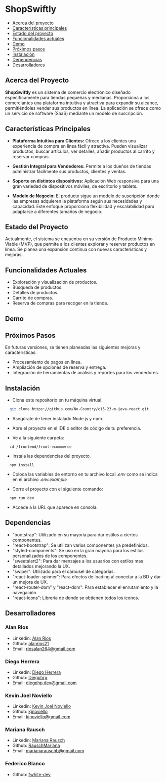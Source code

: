 # ShopSwiftly

- [Acerca del proyecto](#acerca-del-proyecto)
- [Características principales](#características-principales)
- [Estado del proyecto](#estado-del-proyecto)
- [Funcionalidades actuales](#funcionalidades-actuales)
- [Demo](#demo)
- [Próximos pasos](#próximos-pasos)
- [Instalación](#instalación)
- [Dependencias](#dependencias)
- [Desarrolladores](#desarrolladores)

## Acerca del Proyecto

**ShopSwiftly** es un sistema de comercio electrónico diseñado específicamente para tiendas pequeñas y medianas. Proporciona a los comerciantes una plataforma intuitiva y atractiva para expandir su alcance, permitiéndoles vender sus productos en línea. La aplicación se ofrece como un servicio de software (SaaS) mediante un modelo de suscripción.

## Características Principales

- **Plataforma Intuitiva para Clientes:**
  Ofrece a los clientes una experiencia de compra en línea fácil y atractiva. Pueden visualizar productos, buscar artículos, ver detalles, añadir productos al carrito y reservar compras.

- **Gestión Integral para Vendedores:** Permite a los dueños de tiendas administrar fácilmente sus productos, clientes y ventas.

- **Soporte en distintos dispositivos:**
  Aplicación Web responsiva para una gran variedad de dispositivos móviles, de escritorio y tablets.

- **Modelo de Negocio:** El producto sigue un modelo de suscripción donde las empresas adquieren la plataforma según sus necesidades y capacidad. Este enfoque proporciona flexibilidad y escalabilidad para adaptarse a diferentes tamaños de negocio.

## Estado del Proyecto

Actualmente, el sistema se encuentra en su versión de Producto Mínimo Viable (MVP), que permite a los clientes explorar y reservar productos en línea. Se planea una expansión continua con nuevas características y mejoras.

## Funcionalidades Actuales

- Exploración y visualización de productos.
- Búsqueda de productos.
- Detalles de productos.
- Carrito de compras.
- Reserva de compras para recoger en la tienda.

## Demo

## Próximos Pasos

En futuras versiones, se tienen planeadas las siguientes mejoras y características:

- Procesamiento de pagos en línea.
- Ampliación de opciones de reserva y entrega.
- Integración de herramientas de análisis y reportes para los vendedores.

## Instalación

- Clona este repositorio en tu máquina virtual.

```bash
  git clone https://github.com/No-Country/c15-23-m-java-react.git
```

- Asegúrate de tener instalado Node.js y npm.
- Abre el proyecto en el IDE o editor de código de tu preferencia.

- Ve a la siguiente carpeta:

```
  cd /frontend/front-ecommerce
```

- Instala las dependencias del proyecto.

```
  npm install
```

- Coloca las variables de entorno en tu archivo local _.env_ como se indica en el archivo _.env.example_

- Corre el proyecto con el siguiente comando:

```
  npm run dev
```

- Accede a la URL que aparece en consola.

## Dependencias

- "bootstrap": Utilizado en su mayoría para dar estilos a ciertos componentes.
- "react-bootstrap": Se utilizan varios componentes ya predefinidos.
- "styled-components": Se uso en la gran mayoría para los estilos personalizados de los componentes.
- "sweetalert2": Para dar mensajes a los usuarios con estilos mas detallados mejorando la UX.
- "swiper": Utilizado para el carousel de categorías.
- "react-loader-spinner": Para efectos de loading al conectar a la BD y dar un mejora de UX.
- "react-router-dom" y "react-dom": Para establecer el enrutamiento y la navegación.
- "react-icons": Libreria de donde se obtienen todos los iconos.

## Desarrolladores

### Alan Rios

- Linkedin: [Alan Rios](https://www.linkedin.com/in/alan-rios/)
- Github: [alanrios21](https://github.com/alanrios21)
- Email: [riosalan264@gmail.com](riosalan264@gmail.com)

### Diego Herrera

- Linkedin: [Diego Herrera](https://www.linkedin.com/in/diego-hp/)
- Github: [Diegohrp](https://github.com/Diegohrp)
- Email: [diegohp.dev@gmail.com](diegohp.dev@gmail.com)

### Kevin Joel Noviello

- Linkedin: [Kevin Joel Noviello](https://www.linkedin.com/in/kevinjoelnoviello/)
- Github: [kjnoviello](https://github.com/kjnoviello)
- Email: [kjnoviello@gmail.com](kjnoviello@gmail.com)

### Mariana Rausch

- Linkedin: [Mariana Rausch](https://www.linkedin.com/in/marianarausch/)
- Github: [RauschMariana](https://github.com/RauschMariana)
- Email: [marianarauschb@gmail.com](marianarauschb@gmail.com)

### Federico Blanco

- Github: [fwhite-dev](https://github.com/fwhite-dev)
